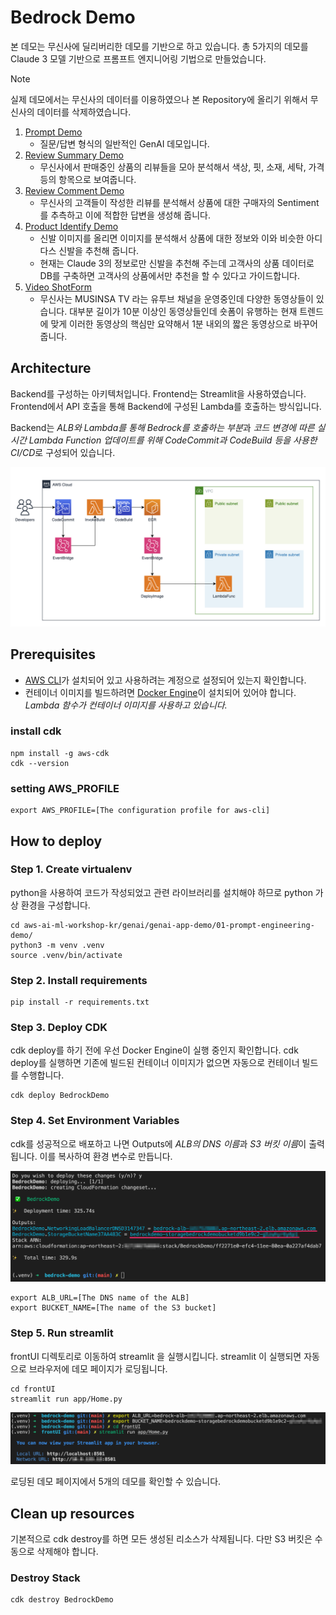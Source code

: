 
# Bedrock Demo
본 데모는 무신사에 딜리버리한 데모를 기반으로 하고 있습니다. 총 5가지의 데모를 Claude 3 모델 기반으로 프롬프트 엔지니어링 기법으로 만들었습니다.

> [!NOTE]
> 실제 데모에서는 무신사의 데이터를 이용하였으나 본 Repository에 올리기 위해서 무신사의 데이터를 삭제하였습니다.

1. [Prompt Demo](./frontUI/app/pages/1_Prompt_Demo.py)
    - 질문/답변 형식의 일반적인 GenAI 데모입니다. 
2. [Review Summary Demo](./frontUI/app/pages/2_Review_Summary_Demo.py)
    - 무신사에서 판매중인 상품의 리뷰들을 모아 분석해서 색상, 핏, 소재, 세탁, 가격 등의 항목으로 보여줍니다.
3. [Review Comment Demo](./frontUI/app/pages/3_Review_Comment_Demo.py)
    - 무신사의 고객들이 작성한 리뷰를 분석해서 상품에 대한 구매자의 Sentiment 를 추측하고 이에 적합한 답변을 생성해 줍니다.
4. [Product Identify Demo](./frontUI/app/pages/4_Product_Identify_Demo.py)
    - 신발 이미지를 올리면 이미지를 분석해서 상품에 대한 정보와 이와 비슷한 아디다스 신발을 추천해 줍니다.
    - 현재는 Claude 3의 정보로만 신발을 추천해 주는데 고객사의 상품 데이터로 DB를 구축하면 고객사의 상품에서만 추천을 할 수 있다고 가이드합니다.
5. [Video ShotForm](./frontUI/app/pages/5_Video_ShotForm.py)
    - 무신사는 MUSINSA TV 라는 유투브 채널을 운영중인데 다양한 동영상들이 있습니다. 대부분 길이가 10분 이상인 동영상들인데 숏폼이 유행하는 현재 트렌드에 맞게 이러한 동영상의 핵심만 요약해서 1분 내외의 짧은 동영상으로 바꾸어 줍니다.


## Architecture
Backend를 구성하는 아키텍처입니다. Frontend는 Streamlit을 사용하였습니다.
Frontend에서 API 호출을 통해 Backend에 구성된 Lambda를 호출하는 방식입니다.

Backend는 *ALB와 Lambda를 통해 Bedrock를 호출하는 부분*과 *코드 변경에 따른 실시간 Lambda Function 업데이트를 위해 CodeCommit과 CodeBuild 등을 사용한 CI/CD*로 구성되어 있습니다.

![Pic 1.](architecture.png)

## Prerequisites
- [AWS CLI](https://docs.aws.amazon.com/cli/latest/userguide/install-cliv2.html)가 설치되어 있고 사용하려는 계정으로 설정되어 있는지 확인합니다.
- 컨테이너 이미지를 빌드하려면 [Docker Engine](https://docs.docker.com/engine/install/)이 설치되어 있어야 합니다. *Lambda 함수가 컨테이너 이미지를 사용하고 있습니다.*

### install cdk
```shell
npm install -g aws-cdk
cdk --version
```

### setting AWS_PROFILE
```shell
export AWS_PROFILE=[The configuration profile for aws-cli]
```

## How to deploy

### Step 1. Create virtualenv
python을 사용하여 코드가 작성되었고 관련 라이브러리를 설치해야 하므로 python 가상 환경을 구성합니다.  
```shell
cd aws-ai-ml-workshop-kr/genai/genai-app-demo/01-prompt-engineering-demo/
python3 -m venv .venv
source .venv/bin/activate
```

### Step 2. Install requirements
```shell
pip install -r requirements.txt
```

### Step 3. Deploy CDK
cdk deploy를 하기 전에 우선 Docker Engine이 실행 중인지 확인합니다. cdk deploy를 실행하면 기존에 빌드된 컨테이너 이미지가 없으면 자동으로 컨테이너 빌드를 수행합니다.

```shell
cdk deploy BedrockDemo
```

### Step 4. Set Environment Variables
cdk를 성공적으로 배포하고 나면 Outputs에 *ALB의 DNS 이름*과 *S3 버킷 이름*이 출력됩니다. 이를 복사하여 환경 변수로 만듭니다.

![Pic 2.](cdk_output.png)


```shell
export ALB_URL=[The DNS name of the ALB]
export BUCKET_NAME=[The name of the S3 bucket]
```

### Step 5. Run streamlit
frontUI 디렉토리로 이동하여 streamlit 을 실행시킵니다. streamlit 이 실행되면 자동으로 브라우저에 데모 페이지가 로딩됩니다.
```shell
cd frontUI
streamlit run app/Home.py
```

![Pic 3.](run_streamlit.png)

로딩된 데모 페이지에서 5개의 데모를 확인할 수 있습니다.

## Clean up resources
기본적으로 cdk destroy를 하면 모든 생성된 리소스가 삭제됩니다. 다만 S3 버킷은 수동으로 삭제해야 합니다.

### Destroy Stack
```shell
cdk destroy BedrockDemo
```
